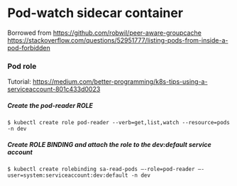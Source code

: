 # Pod-watch sidecar container

Borrowed from https://github.com/robwil/peer-aware-groupcache
https://stackoverflow.com/questions/52951777/listing-pods-from-inside-a-pod-forbidden

### Pod role

Tutorial: https://medium.com/better-programming/k8s-tips-using-a-serviceaccount-801c433d0023

##### Create the pod-reader ROLE

```console
$ kubectl create role pod-reader --verb=get,list,watch --resource=pods -n dev
```

##### Create ROLE BINDING and attach the role to the dev:default service account

```console
$ kubectl create rolebinding sa-read-pods –-role=pod-reader –-user=system:serviceaccount:dev:default -n dev
```